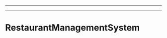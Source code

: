 --------------------------------------------------------------------
----------------------------------------------------------------------------------------------------
# RestaurantManagementSystem
